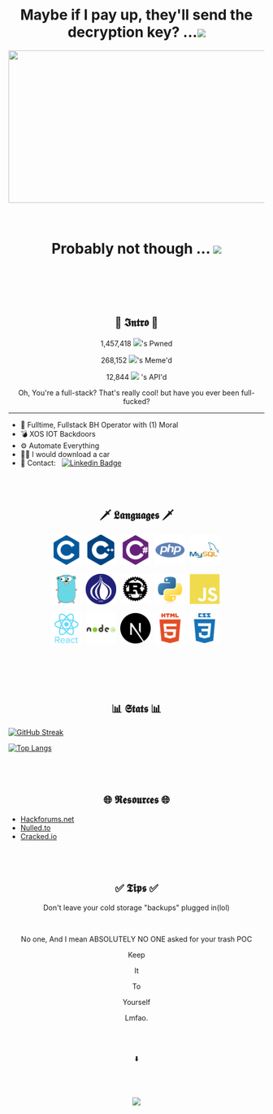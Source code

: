 <!-- Title -->
<h1 align="center">Maybe if I pay up, they'll send the decryption key? ...<img src="https://media0.giphy.com/media/WCzGme5RtmUM7Fhl9f/giphy.gif?cid=790b7611e63e420e7fa22e7f0a7ee56c0427b4d34db2ad22&rid=giphy.gif&ct=s" width="40"></h1>

<p align="center"><img src="https://media4.giphy.com/media/qdf1QyvxipVh6/giphy.gif?cid=790b7611e4f0a136312ef67a75fcd1e0870db507036510d2&rid=giphy.gif&ct=g" width="600" height="300"  /></p>

<p align="center"><img src="https://komarev.com/ghpvc/?username=7LZD&style=flat-square&color=red" alt=""></p>

<h1 align="center">Probably not though ... <img src="https://i.giphy.com/media/RlktKWfBX1RAwSTPxz/200w.webp" width="40"></h1>
<br><br><br><br>

<!-- Intro -->
<h2 align="center">👻 𝕴𝖓𝖙𝖗𝖔 👻</h2>
<p align="center">1,457,418 <img src="https://media2.giphy.com/media/Kfl09udXYhbjajJwEt/200w.webp" width="30">'s Pwned</p>
<p align="center">268,152 <img src="https://media3.giphy.com/media/7Tf2k3n2diXblLraoG/giphy.gif?cid=790b761199b83210cceea097291ca387e96738a5c4a4b61a&rid=giphy.gif&ct=s" width="30">'s Meme'd</p>
<p align="center">12,844  <img src="https://media1.giphy.com/media/DZQyphCCVVCCzTVaW1/giphy.gif?cid=790b76118a4438fbce2c58249d6b2bef2f3457e31b1595c6&rid=giphy.gif&ct=s" width="30">  's API'd</p>
<p align="center">Oh, You're a full-stack? That's really cool! but have you ever been full-fucked?</p>
 
 ---

- 👹 Fulltime, Fullstack BH Operator with (1) Moral
- 💣 XOS IOT Backdoors
- ⚙️ Automate Everything
- 🏴‍☠️ I would download a car
- 📌 Contact: &nbsp; [![Linkedin Badge](https://img.shields.io/badge/-YouFuckingCan't-blue?style=flat&logo=Linkedin&logoColor=white)](https://www.dnsleaktest.com/)
<br><br><br><br>

<!-- Languages -->
<h2 align="center">🗡️ 𝕷𝖆𝖓𝖌𝖚𝖆𝖌𝖊𝖘 🗡️</h2>

<p align="center">
<img src="https://github.com/devicons/devicon/blob/master/icons/c/c-plain.svg" title="C" alt="C" width="60" height="60"/>&nbsp;
<img src="https://github.com/devicons/devicon/blob/master/icons/cplusplus/cplusplus-plain.svg" title="C++" alt="C++" width="60" height="60"/>&nbsp;
<img src="https://github.com/devicons/devicon/blob/master/icons/csharp/csharp-plain.svg" title="C#" alt="C#" width="60" height="60"/>&nbsp;
<img src="https://github.com/devicons/devicon/blob/master/icons/php/php-plain.svg" title="PHP" alt="PHP" width="60" height="60"/>&nbsp;
<img src="https://github.com/devicons/devicon/blob/master/icons/mysql/mysql-original-wordmark.svg" title="MySQL" alt="MySQL" width="60" height="60"/>&nbsp;</p>
<p align="center">
<img src="https://github.com/devicons/devicon/blob/master/icons/go/go-original.svg" title="Go" alt="Go" width="60" height="60"/>&nbsp;
<img src="https://github.com/devicons/devicon/blob/master/icons/perl/perl-original.svg" title="Perl" alt="Perl" width="60" height="60"/>&nbsp;
<img src="https://github.com/devicons/devicon/blob/master/icons/rust/rust-plain.svg" title="Rust" alt="Rust" width="60" height="60"/>&nbsp;
<img src="https://github.com/devicons/devicon/blob/master/icons/python/python-original.svg" title="Python" alt="Python" width="60" height="60"/>&nbsp;
<img src="https://github.com/devicons/devicon/blob/master/icons/javascript/javascript-plain.svg" title="JavaScript" alt="JavaScript" width="60" height="60"/>&nbsp;</p>
<p align="center">
<img src="https://github.com/devicons/devicon/blob/master/icons/react/react-original-wordmark.svg" title="React" alt="React" width="60" height="60"/>&nbsp;
<img src="https://github.com/devicons/devicon/blob/master/icons/nodejs/nodejs-original-wordmark.svg" title="NodeJS" alt="NodeJS" width="60" height="60"/>&nbsp;
<img src="https://github.com/devicons/devicon/blob/master/icons/nextjs/nextjs-original.svg" title="NextJS" alt="NextJS" width="60" height="60"/>&nbsp;
<img src="https://github.com/devicons/devicon/blob/master/icons/html5/html5-plain-wordmark.svg" title="HTML5" alt="HTML" width="60" height="60"/>&nbsp;
<img src="https://github.com/devicons/devicon/blob/master/icons/css3/css3-plain-wordmark.svg"  title="CSS3" alt="CSS" width="60" height="60"/>&nbsp;
</p>
<br><br><br><br>

<!-- Stats -->
<h2 align="center">📊 𝕾𝖙𝖆𝖙𝖘 📊</h2>

[![GitHub Streak](http://github-readme-streak-stats.herokuapp.com?user=7LZD&theme=dark&background=000000)](https://git.io/streak-stats)

[![Top Langs](https://github-readme-stats.vercel.app/api/top-langs/?username=7LZD&layout=compact&theme=vision-friendly-dark)](https://github.com/anuraghazra/github-readme-stats)
<br><br><br><br>

<!-- Resources -->
<h2 align="center">🌐 𝕽𝖊𝖘𝖔𝖚𝖗𝖈𝖊𝖘 🌐</h2>

- [Hackforums.net](https://www.hackforums.net)
- [Nulled.to](https://www.nulled.to)
- [Cracked.io](https://www.cracked.io)
<br><br><br><br>

<!-- Tips -->
<h2 align="center">✅ 𝕿𝖎𝖕𝖘 ✅</h2>

<p align="center">Don't leave your cold storage "backups" plugged in(lol)</p>
<br>
<p align="center">No one, And I mean ABSOLUTELY NO ONE asked for your trash POC</p>
<p align="center">Keep</p>
<p align="center">It</p>
<p align="center">To</p>
<p align="center">Yourself</p>
<p align="center">Lmfao.</p>
<br><br>
<p align="center">⬇️</p>
<br><br>

<!-- Footer -->
<p align="center"><img src="https://media1.giphy.com/media/EyqBBEApAyuFJxb0qE/giphy.gif?cid=790b7611c1659f49cb21ad5e2a9b6ea49a42041148b654f3&rid=giphy.gif&ct=g" width="300"/></p>

